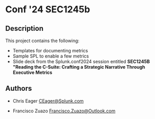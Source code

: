 # Conf '24 SEC1245b

## Description

This project contains the following:

- Templates for documenting metrics
- Sample SPL to enable a few metrics
- Slide deck from the Splunk.conf2024 session entitled **SEC1245B "Reading the C-Suite: Crafting a Strategic Narrative Through Executive Metrics**

## Authors

- Chris Eager
CEager@Splunk.com

- Francisco Zuazo Francisco.Zuazo@Outlook.com
